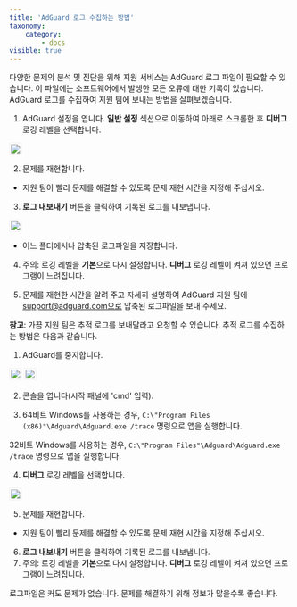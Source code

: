 ```yaml
---
title: 'AdGuard 로그 수집하는 방법'
taxonomy:
    category:
        - docs
visible: true
---
```


다양한 문제의 분석 및 진단을 위해 지원 서비스는 AdGuard 로그 파일이 필요할 수 있습니다. 이 파일에는 소프트웨어에서 발생한 모든 오류에 대한 기록이 있습니다. AdGuard 로그를 수집하여 지원 팀에 보내는 방법을 살펴보겠습니다. 

1. AdGuard 설정을 엽니다. **일반 설정** 섹션으로 이동하여 아래로 스크롤한 후 **디버그** 로깅 레벨을 선택합니다.

<img src="https://cdn.adguard.com/public/Adguard/kb/newscreenshots/Ko/ko_logs_1.png" style="border: 1px solid #efefef; max-width: 650px; padding: 2px;">

2. 문제를 재현합니다.
- 지원 팀이 빨리 문제를 해결할 수 있도록 문제 재현 시간을 지정해 주십시오.

3. **로그 내보내기** 버튼을 클릭하여 기록된 로그를 내보냅니다.

<img src="https://cdn.adguard.com/public/Adguard/kb/newscreenshots/Ko/ko_logs_2.png" style="border: 1px solid #efefef; max-width: 650px; padding: 2px;">


- 어느 폴더에서나 압축된 로그파일을 저장합니다. 


4. 주의: 로깅 레벨을 **기본**으로 다시 설정합니다. **디버그** 로깅 레벨이 켜져 있으면 프로그램이 느려집니다.

5. 문제를 재현한 시간을 알려 주고 자세히 설명하여 AdGuard 지원 팀에 support@adguard.com으로 압축된 로그파일을 보내 주세요. 

**참고**: 가끔 지원 팀은 추적 로그를 보내달라고 요청할 수 있습니다. 추적 로그를 수집하는 방법은 다음과 같습니다.

1. AdGuard를 중지합니다.

<img src="https://cdn.adguard.com/public/Adguard/kb/newscreenshots/Ko/ko_logs_3.png" style="border: 1px solid #efefef; max-width: 350px; padding: 2px;">

<img src="https://cdn.adguard.com/public/Adguard/kb/newscreenshots/Ko/ko_logs_4.png" style="border: 1px solid #efefef; max-width: 350px; padding: 2px;">


2. 콘솔을 엽니다(시작 패널에 'cmd' 입력).

3. 64비트 Windows를 사용하는 경우, `C:\"Program Files (x86)"\Adguard\Adguard.exe /trace` 명령으로 앱을 실행합니다.

32비트 Windows를 사용하는 경우, `C:\"Program Files"\Adguard\Adguard.exe /trace` 명령으로 앱을 실행합니다.

4. **디버그** 로깅 레벨을 선택합니다.

<img src="https://cdn.adguard.com/public/Adguard/kb/newscreenshots/Ko/ko_logs_5.png" style="border: 1px solid #efefef; max-width: 650px; padding: 2px;">

5. 문제를 재현합니다.
- 지원 팀이 빨리 문제를 해결할 수 있도록 문제 재현 시간을 지정해 주십시오.

6. **로그 내보내기** 버튼을 클릭하여 기록된 로그를 내보냅니다.
7. 주의: 로깅 레벨을 **기본**으로 다시 설정합니다. **디버그** 로깅 레벨이 켜져 있으면 프로그램이 느려집니다.

로그파일은 커도 문제가 없습니다. 문제를 해결하기 위해 정보가 많을수록 좋습니다.

